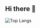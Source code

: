 ## Hi there 👋

<!--
**YamaU10622/YamaU10622** is a ✨ _special_ ✨ repository because its `README.md` (this file) appears on your GitHub profile.

Here are some ideas to get you started:

- 🔭 I’m currently working on ...
- 🌱 I’m currently learning ...
- 👯 I’m looking to collaborate on ...
- 🤔 I’m looking for help with ...
- 💬 Ask me about ...
- 📫 How to reach me: ...
- 😄 Pronouns: ...
- ⚡ Fun fact: ...
-->

![Top Langs](https://github-readme-stats.vercel.app/api/top-langs/?username=YamaU10622&cache_buster=20250721040554hogefuga)
